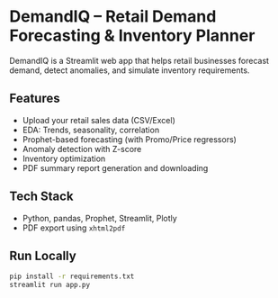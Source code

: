 # DemandIQ – Retail Demand Forecasting & Inventory Planner

DemandIQ is a Streamlit web app that helps retail businesses forecast demand, detect anomalies, and simulate inventory requirements.

##  Features

- Upload your retail sales data (CSV/Excel)
- EDA: Trends, seasonality, correlation
- Prophet-based forecasting (with Promo/Price regressors)
- Anomaly detection with Z-score
- Inventory optimization
- PDF summary report generation and downloading

## Tech Stack

- Python, pandas, Prophet, Streamlit, Plotly
- PDF export using `xhtml2pdf`

##  Run Locally

```bash
pip install -r requirements.txt
streamlit run app.py
